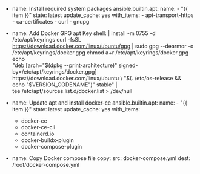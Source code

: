 - name: Install required system packages
  ansible.builtin.apt:
    name:
      - "{{ item }}"
    state: latest
    update_cache: yes
  with_items:
      - apt-transport-https
      - ca-certificates
      - curl
      - gnupg

- name: Add Docker GPG apt Key
  shell: |
    install -m 0755 -d /etc/apt/keyrings
    curl -fsSL https://download.docker.com/linux/ubuntu/gpg | sudo gpg --dearmor -o /etc/apt/keyrings/docker.gpg
    chmod a+r /etc/apt/keyrings/docker.gpg
    echo \
    "deb [arch="$(dpkg --print-architecture)" signed-by=/etc/apt/keyrings/docker.gpg] https://download.docker.com/linux/ubuntu \
    "$(. /etc/os-release && echo "$VERSION_CODENAME")" stable" | \
    tee /etc/apt/sources.list.d/docker.list > /dev/null

- name: Update apt and install docker-ce
  ansible.builtin.apt:
    name:
      - "{{ item }}"
    state: latest
    update_cache: yes
  with_items:
    - docker-ce 
    - docker-ce-cli 
    - containerd.io 
    - docker-buildx-plugin 
    - docker-compose-plugin

- name: Copy Docker compose file
  copy:
    src: docker-compose.yml
    dest: /root/docker-compose.yml